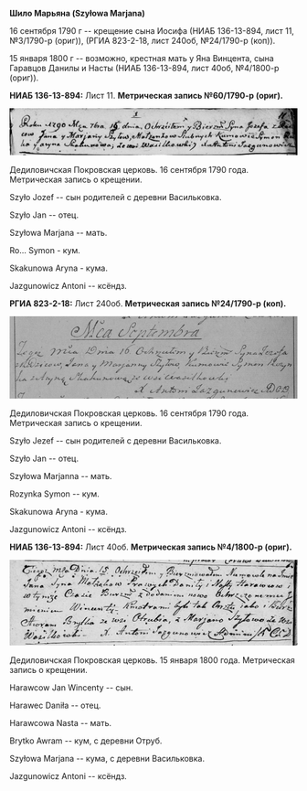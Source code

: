 **Шило Марьяна (Szyłowa Marjana)**

16 сентября 1790 г -- крещение сына Иосифа (НИАБ 136-13-894, лист 11,
№3/1790-р (ориг)), (РГИА 823-2-18, лист 240об, №24/1790-р (коп)).

15 января 1800 г -- возможно, крестная мать у Яна Винцента, сына
Гаравцов Данилы и Насты (НИАБ 136-13-894, лист 40об, №4/1800-р (ориг)).

**НИАБ 136-13-894:** Лист 11. **Метрическая запись №60/1790-р (ориг).**

![](./media/02eb151078e004b8587e937b528692732a14d89e.png)

Дедиловичская Покровская церковь. 16 сентября 1790 года. Метрическая
запись о крещении.

Szyło Jozef -- сын родителей с деревни Васильковка.

Szyło Jan -- отец.

Szyłowa Marjana -- мать.

Ro\... Symon - кум.

Skakunowa Aryna - кума.

Jazgunowicz Antoni -- ксёндз.

**РГИА 823-2-18:** Лист 240об. **Метрическая запись №24/1790-р (коп).**

![](./media/de2548346659d21ba0daad75bd9b648cf0bcb5fb.png)

Дедиловичская Покровская церковь. 16 сентября 1790 года. Метрическая
запись о крещении.

Szyło Jezef -- сын родителей с деревни Васильковка.

Szyło Jan -- отец.

Szyłowa Marjanna -- мать.

Rozynka Symon -- кум.

Skakunowa Aryna - кума.

Jazgunowicz Antoni -- ксёндз.

**НИАБ 136-13-894:** Лист 40об. **Метрическая запись №4/1800-р (ориг).**

![](./media/446de74b28d9693e1d70d2aef685dc6123777500.png)

Дедиловичская Покровская церковь. 15 января 1800 года. Метрическая
запись о крещении.

Harawcow Jan Wincenty -- сын.

Harawec Daniła -- отец.

Harawcowa Nasta -- мать.

Brytko Awram -- кум, с деревни Отруб.

Szyłowa Marjana -- кума, с деревни Васильковка.

Jazgunowicz Antoni -- ксёндз.

